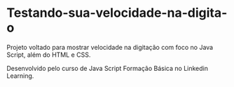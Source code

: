 # Testando-sua-velocidade-na-digita-o
Projeto voltado para mostrar velocidade na digitação com foco no Java Script, além do HTML e CSS.

Desenvolvido pelo curso de Java Script Formação Básica no Linkedin Learning.
